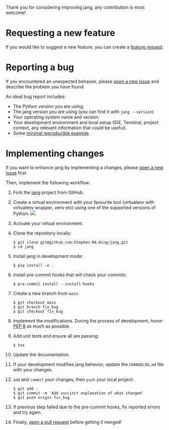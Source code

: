Thank you for considering improving jang, any contribution is most welcome!

# Requesting a new feature

If you would like to suggest a new feature, you can create a [feature request](https://github.com/Stephen-RA-King/jang/issues/new?&template=feature_request.md).

# Reporting a bug

If you encountered an unexpected behavior, please [open a new issue](https://github.com/Stephen-RA-King/jang/issues/new)
and describe the problem you have found.

An ideal bug report includes:

-   The Python version you are using.
-   The jang version you are using (you can find it with `jang --version`)
-   Your operating system name and version.
-   Your development environment and local setup (IDE, Terminal, project context, any relevant information that could be useful).
-   Some [minimal reproducible example](https://stackoverflow.com/help/mcve).

# Implementing changes

If you want to enhance jang by implementing a changes, please [open a new issue](https://github.com/Stephen-RA-King/jang/issues/new) first.

Then, implement the following workflow:

1.  Fork the [jang](https://github.com/Stephen-RA-King/jang) project from GitHub.

2.  Create a virtual environment with your favourite tool (virtualenv with virtualenv wrapper, venv etc)
    using one of the supported versions of Python: ![](https://img.shields.io/pypi/pyversions/jang).

3.  Activate your virtual environment.

4.  Clone the repository locally:

        $ git clone git@github.com:Stephen-RA-King/jang.git
        $ cd jang

5.  Install jang in development mode:

        $ pip install -e .

6.  Install pre-commit hooks that will check your commits:

        $ pre-commit install --install-hooks

7.  Create a new branch from `main`:

        $ git checkout main
        $ git branch fix_bug
        $ git checkout fix_bug

8.  Implement the modifications. During the process of development, honor [PEP 8](https://www.python.org/dev/peps/pep-0008/) as much as possible.

9.  Add unit tests and ensure all are passing:

        $ tox

10. Update the documentation.

11. If your development modifies jang behavior, update the `CHANGELOG.md` file with your changes.

12. `add` and `commit` your changes, then `push` your local project:

        $ git add .
        $ git commit -m 'Add succinct explanation of what changed'
        $ git push origin fix_bug

13. If previous step failed due to the pre-commit hooks, fix reported errors and try again.

14. Finally, [open a pull request](Stephen-RA-King/jang/compare) before getting it merged!
